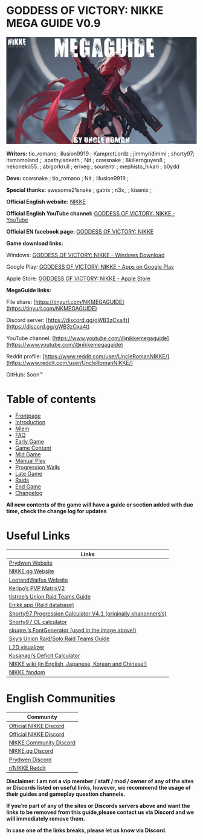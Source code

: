 # GODDESS OF VICTORY: NIKKE MEGA GUIDE V0.9

![Megaguide Banner](media/megaguide_banner.jpg)

**Writers:** tio_romano; illusion9919 ; KampretLordz ; jimmyridimmi ; shorty97; itsmomoland ; .apathyisdeath ; Nit ; cowsnake ; 8killernguyen8 ; nekoneko55. ; abigorkrull ; eriveg ; sourentr ; mephisto_hikari ; b0ydd

**Devs:** cowsnake ; tio_romano ; Nit ; illusion9919 ;

**Special thanks:** awesome21snake ; gatrix ; n3x_ ; kisenix ;

**Official English website:** [NIKKE](https://nikke-en.com/)

**Official English YouTube channel:** [GODDESS OF VICTORY: NIKKE - YouTube](https://www.youtube.com/@NIKKEEN/featured)

**Official EN facebook page:** [GODDESS OF VICTORY: NIKKE](https://www.facebook.com/NIKKE.Global)

**Game download links:**

Windows: [GODDESS OF VICTORY: NIKKE - Windows Download](https://nikke-en.com/download.html)

Google Play: [GODDESS OF VICTORY: NIKKE - Apps on Google Play](https://play.google.com/store/apps/details?id=com.proximabeta.nikke&hl=en_US&gl=US&pli=1)

Apple Store: [GODDESS OF VICTORY: NIKKE - Apple Store](https://apps.apple.com/us/app/goddess-of-victory-nikke/id1585915174)

**MegaGuide links:**

File share: [https://tinyurl.com/NKMEGAGUIDE](https://tinyurl.com/NKMEGAGUIDE)

Discord server: [https://discord.gg/gWB3zCxa4t](https://discord.gg/gWB3zCxa4t)

YouTube channel: [https://www.youtube.com/@nikkemegaguide](https://www.youtube.com/@nikkemegaguide)

Reddit profile: [https://www.reddit.com/user/UncleRomanNIKKE/](https://www.reddit.com/user/UncleRomanNIKKE/)

GitHub: Soon™

# Table of contents

- [Frontpage](/)
- [Introduction](introduction.md)
- [Mlem](mlem.md)
- [FAQ](faq.md)
- [Early Game](earlygame.md)
- [Game Content](gamecontent.md)
- [Mid Game](midgame.md)
- [Manual Play](manualplay.md)
- [Progression Walls](progressionwalls.md)
- [Late Game](lategame.md)
- [Raids](raids.md)
- [End Game](endgame.md)
- [Changelog](changelog.md)


**All new contents of the game will have a guide or section added with due time, check the change log for updates**

# Useful Links

|Links|
|---|
|[Prydwen Website](https://www.prydwen.gg/nikke/)|
|[NIKKE.gg Website](https://nikke.gg/)|
|[LootandWaifus Website](https://lootandwaifus.com/nikke/)|
|[Keripo’s PVP MatrixV2](https://docs.google.com/spreadsheets/d/15aPYfbMCB3JSYYgygwMvSLvyPUd_AQ0EhKawRXMsQgQ/edit?gid=1514064848#gid=1514064848)|
|[tistree’s Union Raid Teams Guide](https://docs.google.com/spreadsheets/d/1LXHNQI93rWhk_2YmepnDfx4x8FAxHnQ4w9_vunhWryE/edit?rm=minimal&gid=1842582049#gid=1842582049)|
|[Enikk.app (Raid database)](https://enikk.app/soloraid)|
|[Shorty97 Progression Calculator V4.1 (originally khanonners’s)](https://docs.google.com/spreadsheets/d/1I5X8FkBDPCTyrLNrgE-09sS91xSrMDMcAO9Y0vwXotU/edit?gid=2101341028#gid=2101341028)|
|[Shorty97 OL calculator](https://docs.google.com/spreadsheets/d/1EHfhO7kO_-00jcSAQEMUaRQJWLzwijQjq1-WHRSmk-c/edit?gid=0#gid=0)|
|[skuqre.’s FontGenerator (used in the image above!)](https://skuqre.github.io/nikke-font-generator/)|
|[Sky’s Union Raid/Solo Raid Teams Guide](https://docs.google.com/spreadsheets/d/1zE11XTPotgn9XhhhvxCvUu-ZeaWlGUQgwG8wg1Gtf0g/htmlview?rm=minimal)|
|[L2D visualizer](https://nikke-db.pages.dev/visualiser)
|[Kusanagi’s Deficit Calculator](https://lootandwaifus.com/guides/nikke-cp-deficit-calculator/)|
|[NIKKE wiki (in English, Japanese, Korean and Chinese!)](https://nikke.win/en)|
|[NIKKE fandom](https://nikke-goddess-of-victory-international.fandom.com/wiki/Home)|

# English Communities

| Community      |
| ----------- |
| [Official NIKKE Discord](https://discord.gg/nikke-en)      |
|[Official NIKKE Discord](https://discord.gg/nikke-en)|
|[NIKKE Community Discord](https://discord.gg/nikke)|
|[NIKKE.gg Discord](https://discord.gg/nikkegg)|
|[Prydwen Discord](https://discord.gg/prydwen)|
|[r/NIKKE Reddit](https://www.reddit.com/r/NikkeMobile/)|

**Disclaimer: I am not a vip member / staff / mod / owner of any of the sites or Discords listed on useful links, however, we recommend the usage of their guides and gameplay question channels.**

**If you’re part of any of the sites or Discords servers above and want the links to be removed from this guide,please contact us via Discord and we will immediately remove them.**

**In case one of the links breaks, please let us know via Discord.**
